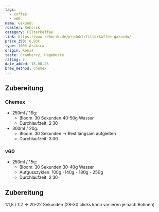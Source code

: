 ```yaml
---
tags:
  - coffee
  - v60
name: Gakundu
roaster: Rehorik
category: Filterkaffee
link: https://www.rehorik.de/produkt/filterkaffee-gakundu/
price_250: 8,90€
type: 100% Arabica
origin: Kenia
taste: Cranberry, Hagebutte
rating: 8
date_added: 18.08.23
brew_method: Chemex
---
```


## Zubereitung

### Chemex 
* 250ml / 16g: 
	* Bloom: 30 Sekunden 40-50g Wasser
	* Durchlaufzeit: 2:30
*  300ml / 20g: 
	* Bloom: 30 Sekunden -> Rest langsam aufgießen 
	* Durchlaufzeit: 3:00

### v60
* 250ml / 15g: 
	* Bloom: 30 Sekunden 30-40g Wasser
	* Aufgusszyklen: 100g -140g - 180g - 250g
	* Durchlaufzeit: 2:30
## Zubereitung

1:1,8 / 1:2 -> 20-22 Sekunden (28-30 clicks kann variieren je nach Bohnen)